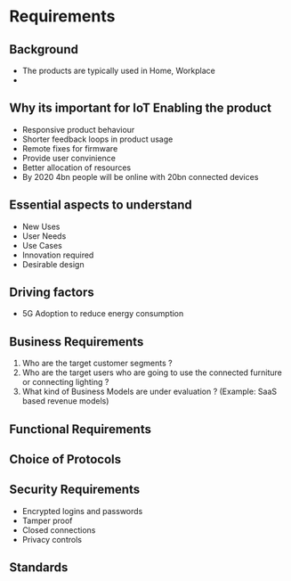 # Requirements
## Background
* The products are typically used in Home, Workplace
*

## Why its important for IoT Enabling the product
* Responsive product behaviour
* Shorter feedback loops in product usage
* Remote fixes for firmware
* Provide user convinience 
* Better allocation of resources
* By 2020 4bn people will be online with 20bn connected devices


## Essential aspects to understand
* New Uses
* User Needs
* Use Cases
* Innovation required
* Desirable design

## Driving factors
* 5G Adoption to reduce energy consumption

## Business Requirements
1. Who are the target customer segments ?
2. Who are the target users who are going to use the connected furniture or connecting lighting ?
3. What kind of Business Models are under evaluation ? (Example: SaaS based revenue models)

## Functional Requirements


## Choice of Protocols


## Security Requirements
* Encrypted logins and passwords 
* Tamper proof
* Closed connections
* Privacy controls
## Standards

## 
